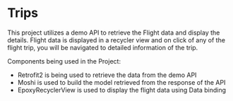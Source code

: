 # Trips
This project utilizes a demo API to retrieve the Flight data and display the details. Flight data is displayed in a recycler view and on click of any of the flight trip, you will be navigated to detailed information of the trip.

Components being used in the Project:
- Retrofit2 is being used to retrieve the data from the demo API
- Moshi is used to build the model retrieved from the response of the API
- EpoxyRecyclerView is used to display the flight data using Data binding
